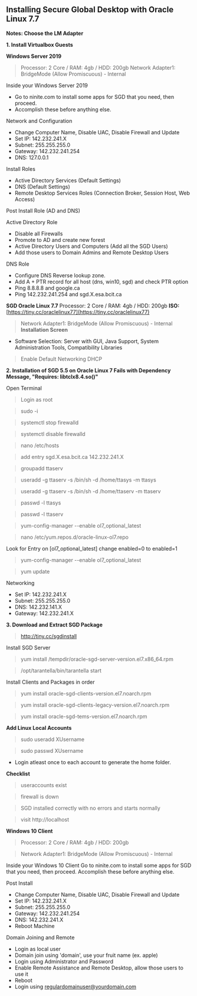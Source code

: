 ## Installing Secure Global Desktop with Oracle Linux 7.7

**Notes: Choose the LM Adapter**

**1. Install Virtualbox Guests**

**Windows Server 2019**

>Processor: 2 Core / RAM: 4gb / HDD: 200gb
>Network Adapter1: BridgeMode (Allow Promiscuous) - Internal

Inside your Windows Server 2019
- Go to ninite.com to install some apps for SGD that you need, then proceed.
- Accomplish these before anything else.

Network and Configuration
 - Change Computer Name, Disable UAC, Disable Firewall and Update 
 - Set IP: 142.232.241.X
 - Subnet: 255.255.255.0
 - Gateway: 142.232.241.254
 - DNS: 127.0.0.1
 
 Install Roles
 - Active Directory Services (Default Settings)
 - DNS  (Default Settings)
 - Remote Desktop Services Roles (Connection Broker, Session Host, Web Access)
 
 Post Install Role (AD and DNS)
 
 Active Directory Role
 - Disable all Firewalls
 - Promote to AD and create new forest
 - Active Directory Users and Computers (Add all the SGD Users)
 - Add those users to Domain Admins and Remote Desktop Users
 
DNS Role
 - Configure DNS Reverse lookup zone.
 - Add A + PTR record for all host (dns, win10, sgd) and check PTR option
 - Ping 8.8.8.8 and google.ca
 - Ping 142.232.241.254 and sgd.X.esa.bcit.ca

**SGD Oracle Linux 7.7** Processor: 2 Core / RAM: 4gb / HDD: 200gb
**ISO:** [https://tiny.cc/oraclelinux77](https://tiny.cc/oraclelinux77)
>Network Adapter1: BridgeMode (Allow Promiscuous) - Internal
**Installation Screen**
- Software Selection: Server with GUI, Java Support, System Administration Tools, Compatibility Libraries
> Enable Default Networking DHCP 

**2. Installation of SGD 5.5 on Oracle Linux 7 Fails with Dependency Message, "Requires: libtclx8.4.so()"**

Open Terminal
> Login as root

> sudo -i 

> systemctl stop firewalld

> systemctl disable firewalld

> nano /etc/hosts

> add entry sgd.X.esa.bcit.ca 142.232.241.X

> groupadd ttaserv

> useradd -g ttaserv -s /bin/sh -d /home/ttasys -m ttasys

> useradd -g ttaserv -s /bin/sh -d /home/ttaserv -m ttaserv

> passwd -l ttasys

> passwd -l ttaserv

> yum-config-manager --enable ol7_optional_latest

> nano /etc/yum.repos.d/oracle-linux-ol7.repo

Look for Entry on [ol7_optional_latest]
change enabled=0 to enabled=1

> yum-config-manager --enable ol7_optional_latest

> yum update

Networking

 - Set IP: 142.232.241.X
 - Subnet: 255.255.255.0
 - DNS: 142.232.141.X
 - Gateway: 142.232.241.X
 
**3. Download and Extract SGD Package**
> http://tiny.cc/sgdinstall

Install SGD Server
> yum install /tempdir/oracle-sgd-server-version.el7.x86_64.rpm

> /opt/tarantella/bin/tarantella start

Install Clients and Packages in order
> yum install oracle-sgd-clients-version.el7.noarch.rpm

> yum install oracle-sgd-clients-legacy-version.el7.noarch.rpm

> yum install oracle-sgd-tems-version.el7.noarch.rpm

**Add Linux Local Accounts**
> sudo useradd XUsername

> sudo passwd XUsername

- Login atleast once to each account to generate the home folder.

**Checklist**
> useraccounts exist

> firewall is down

> SGD installed correctly with no errors and starts normally

> visit http://localhost


**Windows 10 Client**
>Processor: 2 Core / RAM: 4gb / HDD: 200gb

>Network Adapter1: BridgeMode (Allow Promiscuous) - Internal
	
Inside your Windows 10 Client
Go to ninite.com to install some apps for SGD that you need, then proceed.
Accomplish these before anything else.

Post Install
 - Change Computer Name, Disable UAC, Disable Firewall and Update 
 - Set IP: 142.232.241.X
 - Subnet: 255.255.255.0
 - Gateway: 142.232.241.254
 - DNS: 142.232.241.X
 - Reboot Machine
 
Domain Joining and Remote
 - Login as local user
 - Domain join using 'domain', use your fruit name (ex. apple)
 - Login using Administrator and Password
 - Enable Remote Assistance and Remote Desktop, allow those users to use it
 - Reboot
 - Login using regulardomainuser@yourdomain.com
 
